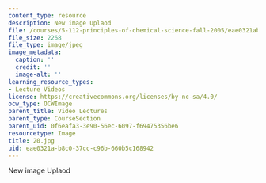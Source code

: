 ```yaml
---
content_type: resource
description: New image Uplaod
file: /courses/5-112-principles-of-chemical-science-fall-2005/eae0321ab8c037ccc96b660b5c168942_20.jpg
file_size: 2268
file_type: image/jpeg
image_metadata:
  caption: ''
  credit: ''
  image-alt: ''
learning_resource_types:
- Lecture Videos
license: https://creativecommons.org/licenses/by-nc-sa/4.0/
ocw_type: OCWImage
parent_title: Video Lectures
parent_type: CourseSection
parent_uid: 0f6eafa3-3e90-56ec-6097-f69475356be6
resourcetype: Image
title: 20.jpg
uid: eae0321a-b8c0-37cc-c96b-660b5c168942
---
```

New image Uplaod